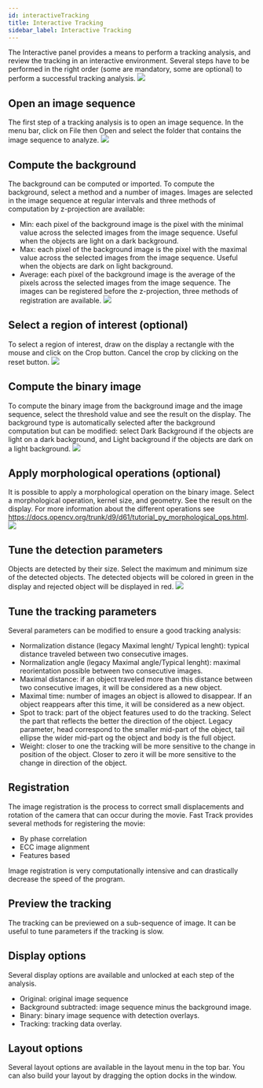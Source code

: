 ```yaml
---
id: interactiveTracking
title: Interactive Tracking
sidebar_label: Interactive Tracking
---
```


The Interactive panel provides a means to perform a tracking analysis, and review the tracking in an interactive environment.
Several steps have to be performed in the right order (some are mandatory, some are optional) to perform a successful tracking analysis.
![](assets/interactive_workflow.svg)

## Open an image sequence
The first step of a tracking analysis is to open an image sequence. In the menu bar, click on File then Open and select the folder that contains the image sequence to analyze.
![](assets/interactive_open.gif)

## Compute the background
The background can be computed or imported. To compute the background, select a method and a number of images. Images are selected in the image sequence at regular intervals and three methods of computation by z-projection are available: 
* Min: each pixel of the background image is the pixel with the minimal value across the selected images from the image sequence. Useful when the objects are light on a dark background.
* Max: each pixel of the background image is the pixel with the maximal value across the selected images from the image sequence. Useful when the objects are dark on light background.
* Average: each pixel of the background image is the average of the pixels across the selected images from the image sequence.
The images can be registered before the z-projection, three methods of registration are available.
![](assets/interactive_back.gif)

## Select a region of interest (optional)
To select a region of interest, draw on the display a rectangle with the mouse and click on the Crop button. Cancel the crop by clicking on the reset button.
![](assets/interactive_crop.gif)

## Compute the binary image
To compute the binary image from the background image and the image sequence, select the threshold value and see the result on the display. The background type is automatically selected after the background computation but can be modified: select Dark Background if the objects are light on a dark background, and Light background if the objects are dark on a light background.
![](assets/interactive_thresh.gif)

## Apply morphological operations (optional)
It is possible to apply a morphological operation on the binary image. Select a morphological operation, kernel size, and geometry. See the result on the display. For more information about the different operations see https://docs.opencv.org/trunk/d9/d61/tutorial_py_morphological_ops.html.
![](assets/interactive_morph.gif)

## Tune the detection parameters
Objects are detected by their size. Select the maximum and minimum size of the detected objects. The detected objects will be colored in green in the display and rejected object will be displayed in red.
![](assets/interactive_detec.gif)

## Tune the tracking parameters
Several parameters can be modified to ensure a good tracking analysis:
* Normalization distance (legacy Maximal lenght/ Typical lenght): typical distance traveled between two consecutive images.
* Normalization angle (legacy Maximal angle/Typical lenght): maximal reorientation possible between two consecutive images.
* Maximal distance: if an object traveled more than this distance between two consecutive images, it will be considered as a new object.
* Maximal time: number of images an object is allowed to disappear. If an object reappears after this time, it will be considered as a new object.
* Spot to track: part of the object features used to do the tracking. Select the part that reflects the better the direction of the object. Legacy parameter, head correspond to the smaller mid-part of the object, tail ellipse the wider mid-part og the object and body is the full object.
* Weight: closer to one the tracking will be more sensitive to the change in position of the object. Closer to zero it will be more sensitive to the change in direction of the object.

## Registration
The image registration is the process to correct small displacements and rotation of the camera that can occur during the movie. Fast Track provides several methods for registering the movie: 
* By phase correlation
* ECC image alignment
* Features based

Image registration is very computationally intensive and can drastically decrease the speed of the program.


## Preview the tracking
The tracking can be previewed on a sub-sequence of image. It can be useful to tune parameters if the tracking is slow.

## Display options
Several display options are available and unlocked at each step of the analysis.
* Original: original image sequence
* Background subtracted: image sequence minus the background image.
* Binary: binary image sequence with detection overlays.
* Tracking: tracking data overlay. 

## Layout options
Several layout options are available in the layout menu in the top bar. You can also build your layout by dragging the option docks in the window.
